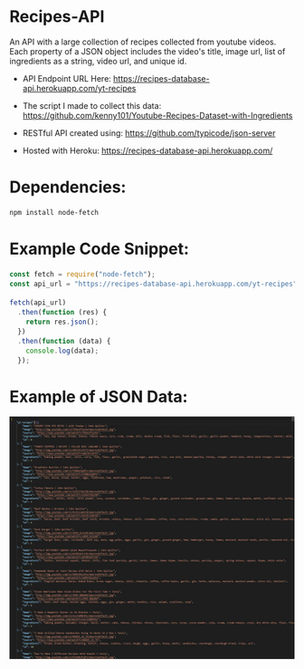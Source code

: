 # Recipes-API

An API with a large collection of recipes collected from youtube videos. Each property of a JSON object includes the video's title, image url, list of ingredients as a string, video url, and unique id.

- API Endpoint URL Here: https://recipes-database-api.herokuapp.com/yt-recipes

- The script I made to collect this data: https://github.com/kenny101/Youtube-Recipes-Dataset-with-Ingredients

- RESTful API created using: https://github.com/typicode/json-server

- Hosted with Heroku: https://recipes-database-api.herokuapp.com/

# Dependencies:
```bash
npm install node-fetch
```

# Example Code Snippet:

```js
const fetch = require("node-fetch");
const api_url = "https://recipes-database-api.herokuapp.com/yt-recipes";

fetch(api_url)
  .then(function (res) {
    return res.json();
  })
  .then(function (data) {
    console.log(data);
  });
```

# Example of JSON Data:

![Figure 1-1](example.jpg)
